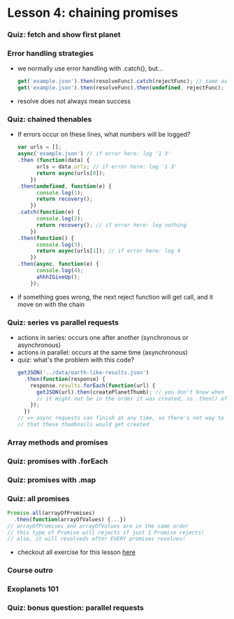 # Lesson 4: chaining promises

### Quiz: fetch and show first planet
### Error handling strategies
* we normally use error handling with .catch(), but...
  ```js
  get('example.json').then(resolveFunc).catch(rejectFunc); // same as...
  get('example.json').then(resolveFunc).then(undefined, rejectFunc);
  ```
* resolve does not always mean success

### Quiz: chained thenables
* If errors occur on these lines, what numbers will be logged?
  ```js
  var urls = [];
  async('example.json') // if error here: log '1 3'
  .then (function(data) {
        urls = data.urls; // if error here: log '1 3'
        return async(urls[0]);
      })
  .then(undefined, function(e) {
        console.log(1);
        return recovery();
      })
  .catch(function(e) {
        console.log(2);
        return recovery(); // if error here: log nothing
      })
  .then(function() {
        console.log(3);
        return async(urls[1]); // if error here: log 4
      })
  .then(async, function(e) {
        console.log(4);
        ahhhIGiveUp();
      });
  ```
* if something goes wrong, the next reject function will get call, and it move on with the chain

### Quiz: series vs parallel requests
* actions in series: occurs one after another (synchronous or asynchronous)
* actions in parallel: occurs at the same time (asynchronous)
* quiz: what's the problem with this code?
  ```js
  getJSON('../data/earth-like-results.json')
    .then(function(response) {
      response.results.forEach(function(url) {
        getJSON(url).then(createPlanetThumb); // you don't know when getJSON will get resolved
        // it might not be in the order it was created, so .then() after will be randomized too
      });
    })
  // => async requests can finish at any time, so there's not way to guarantee the order
  // that these thumbnails would get created
  ```

### Array methods and promises
### Quiz: promises with .forEach
### Quiz: promises with .map
### Quiz: all promises
  ```js
  Promise.all(arrayOfPromises)
    .then(function(arrayOfValues) {...})
  // arrayOfPromises and arrayOfValues are in the same order
  // this type of Promise will rejects if just 1 Promise rejects!
  // also, it will resolveds after EVERY promises resolves!
  ```

* checkout all exercise for this lesson [here](https://github.com/bunnydeviloper/exoplanet-explorer)

### Course outro
### Exoplanets 101
### Quiz: bonus question: parallel requests
